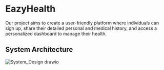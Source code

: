# EazyHealth
Our project aims to create a user-friendly platform where individuals can sign up, share their detailed personal and medical history, and access a personalized dashboard to manage their health.
## System Architecture
![System_Design drawio](https://github.com/Ricky2054/HealthLink/assets/110713636/2f10d059-c241-4b05-94dc-184053878445)
